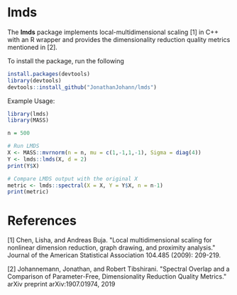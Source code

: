 # lmds

The **lmds** package implements local-multidimensional scaling [1] in C++ with an R wrapper and provides the dimensionality reduction quality metrics mentioned in [2].

To install the package, run the following
```R
install.packages(devtools)
library(devtools)
devtools::install_github("JonathanJohann/lmds")

```

Example Usage:
```R
library(lmds)
library(MASS)

n = 500

# Run LMDS
X <- MASS::mvrnorm(n = n, mu = c(1,-1,1,-1), Sigma = diag(4))
Y <- lmds::lmds(X, d = 2)
print(Y$X)

# Compare LMDS output with the original X
metric <- lmds::spectral(X = X, Y = Y$X, n = n-1)
print(metric)
```

# References
[1] Chen, Lisha, and Andreas Buja. "Local multidimensional scaling for nonlinear dimension reduction, graph drawing, and proximity analysis." Journal of the American Statistical Association 104.485 (2009): 209-219.

[2] Johannemann, Jonathan, and Robert Tibshirani. "Spectral Overlap and a Comparison of Parameter-Free, Dimensionality Reduction Quality Metrics." arXiv preprint arXiv:1907.01974, 2019

